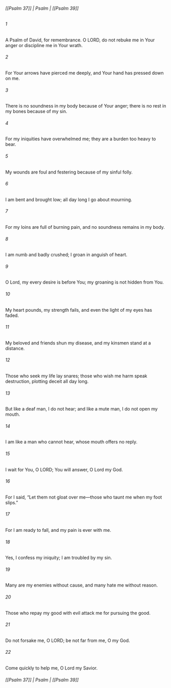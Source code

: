 ###### [[Psalm 37]] | Psalm | [[Psalm 39]]

###### 1
A Psalm of David, for remembrance. O LORD, do not rebuke me in Your anger or discipline me in Your wrath.
###### 2
For Your arrows have pierced me deeply, and Your hand has pressed down on me.
###### 3
There is no soundness in my body because of Your anger; there is no rest in my bones because of my sin.
###### 4
For my iniquities have overwhelmed me; they are a burden too heavy to bear.
###### 5
My wounds are foul and festering because of my sinful folly.
###### 6
I am bent and brought low; all day long I go about mourning.
###### 7
For my loins are full of burning pain, and no soundness remains in my body.
###### 8
I am numb and badly crushed; I groan in anguish of heart.
###### 9
O Lord, my every desire is before You; my groaning is not hidden from You.
###### 10
My heart pounds, my strength fails, and even the light of my eyes has faded.
###### 11
My beloved and friends shun my disease, and my kinsmen stand at a distance.
###### 12
Those who seek my life lay snares; those who wish me harm speak destruction, plotting deceit all day long.
###### 13
But like a deaf man, I do not hear; and like a mute man, I do not open my mouth.
###### 14
I am like a man who cannot hear, whose mouth offers no reply.
###### 15
I wait for You, O LORD; You will answer, O Lord my God.
###### 16
For I said, “Let them not gloat over me—those who taunt me when my foot slips.”
###### 17
For I am ready to fall, and my pain is ever with me.
###### 18
Yes, I confess my iniquity; I am troubled by my sin.
###### 19
Many are my enemies without cause, and many hate me without reason.
###### 20
Those who repay my good with evil attack me for pursuing the good.
###### 21
Do not forsake me, O LORD; be not far from me, O my God.
###### 22
Come quickly to help me, O Lord my Savior.

###### [[Psalm 37]] | Psalm | [[Psalm 39]]
